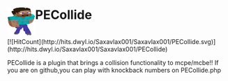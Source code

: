 <h1>PECollide<img src="https://raw.githubusercontent.com/Saxavlax001/PECollide/master/pecollide.png" height="64" width="64" align="left"></img></h1>
<br />
[![HitCount](http://hits.dwyl.io/Saxavlax001/Saxavlax001/PECollide.svg)](http://hits.dwyl.io/Saxavlax001/Saxavlax001/PECollide)

PECollide is a plugin that brings a collision functionality to mcpe/mcbe!!
If you are on github,you can play with knockback numbers on PECollide.php

